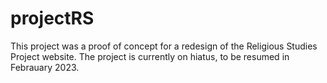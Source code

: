 # projectRS


This project was a proof of concept for a redesign of the Religious Studies Project website. 
The project is currently on hiatus, to be resumed in Febrauary 2023. 